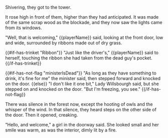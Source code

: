 Shivering, they got to the tower.

It rose high in front of them, higher than they had anticipated. It was made of the same scrap wood as the blockade, and they now saw the lights came from its windows.

"Well, that is welcoming," {{playerName}} said, looking at the front door, low and wide, surrounded by ribbons made out of dry grass.

{{#if-has-trinket "Ribbon"}}
"Just like the driver's," {{playerName}} said to herself, touching the ribbon she had taken from the dead guy's pocket.
{{/if-has-trinket}}

{{#if-has-not-flag "ministerIsDead"}}
"As long as they have something to drink, it's fine for me" the minister said, then stepped forward and knocked on the door.
{{else}}
"I don't like it one bit," Lady Willsbourgh said, but she stepped on and knocked on the door. "But I'm freezing, you see."
{{/if-has-not-flag}}

There was silence in the forest now, except the hooting of owls and the whisper of the wind. In that silence, they heard steps on the other side of the door. Then it opened, creaking.

"Hello, and welcome," a girl in the doorway said. She looked small and her smile was warm, as was the interior, dimly lit by a fire.

